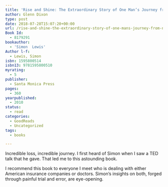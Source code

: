 ```yaml
---
title: 'Rise and Shine: The Extraordinary Story of One Man’s Journey from Near Death to Full Recovery'
author: Glenn Dixon
type: post
date: 2018-07-28T15:07:20+00:00
url: /rise-and-shine-the-extraordinary-story-of-one-mans-journey-from-near-death-to-full-recovery-2/
Book Id:
  - 8179291
bookauthor:
  - 'Simon  Lewis'
Author l-f:
  - Lewis, Simon
isbn: 1595800514
isbn13: 9781595800510
myrating:
  - 5
publisher:
  - Santa Monica Press
pages:
  - 360
yearpublished:
  - 2010
status:
  - read
categories:
  - GoodReads
  - Uncategorized
tags:
  - books

---
```

Incredible loss, incredible journey. I first heard of Simon when I saw a TED talk that he gave. That led me to this astounding book.

I recommend this book to everyone I meet who is dealing with either American insurance companies or doctors. Simon&#8217;s insights on both, forged through painful trial and error, are eye-opening.
